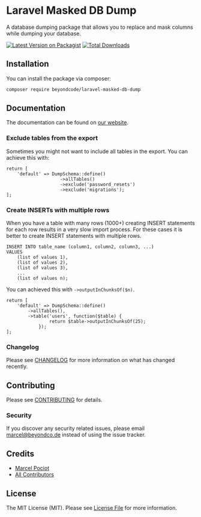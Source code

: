 # Laravel Masked DB Dump

A database dumping package that allows you to replace and mask columns while dumping your database.

[![Latest Version on Packagist](https://img.shields.io/packagist/v/beyondcode/laravel-masked-db-dump.svg?style=flat-square)](https://packagist.org/packages/beyondcode/laravel-masked-db-dump)
[![Total Downloads](https://img.shields.io/packagist/dt/beyondcode/laravel-masked-db-dump.svg?style=flat-square)](https://packagist.org/packages/beyondcode/laravel-masked-db-dump)

## Installation

You can install the package via composer:

```bash
composer require beyondcode/laravel-masked-db-dump
```

## Documentation

The documentation can be found on [our website](https://beyondco.de/docs/laravel-masked-db-dump).

### Exclude tables from the export

Sometimes you might not want to include all tables in the export. You can achieve this with:

```
return [
    'default' => DumpSchema::define()
                    ->allTables()
                    ->exclude('password_resets')
                    ->exclude('migrations');
];
```


### Create INSERTs with multiple rows

When you have a table with many rows (1000+) creating INSERT statements for each row results in a very slow import process.
For these cases it is better to create INSERT statements with multiple rows.

```
INSERT INTO table_name (column1, column2, column3, ...)
VALUES
    (list of values 1),
    (list of values 2),
    (list of values 3),
    ...
    (list of values n);
```

You can achieved this with `->outputInChunksOf($n)`.

```
return [
    'default' => DumpSchema::define()
        ->allTables(),
        ->table('users', function($table) { 
                return $table->outputInChunksOf(25); 
            });
];
```


### Changelog

Please see [CHANGELOG](CHANGELOG.md) for more information on what has changed recently.

## Contributing

Please see [CONTRIBUTING](CONTRIBUTING.md) for details.

### Security

If you discover any security related issues, please email marcel@beyondco.de instead of using the issue tracker.

## Credits

- [Marcel Pociot](https://github.com/mpociot)
- [All Contributors](../../contributors)

## License

The MIT License (MIT). Please see [License File](LICENSE.md) for more information.
